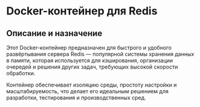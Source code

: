 # Docker-контейнер для Redis
## Описание и назначение
Этот Docker-контейнер предназначен для быстрого и удобного развёртывания сервера Redis — популярной системы хранения данных в памяти, которая используется для кэширования, организации очередей и решения других задач, требующих высокой скорости обработки.

Контейнер обеспечивает изоляцию среды, простоту настройки и масштабируемость, что делает его идеальным решением для разработки, тестирования и производственных сред.
